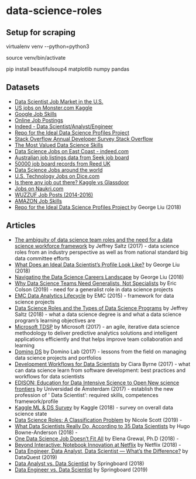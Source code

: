 # data-science-roles

## Setup for scraping

virtualenv venv --python=python3

source venv/bin/activate

pip install beautifulsoup4 matplotlib numpy pandas

## Datasets

- [Data Scientist Job Market in the U.S.](https://www.kaggle.com/sl6149/data-scientist-job-market-in-the-us)
- [US jobs on Monster.com	Kaggle](https://www.kaggle.com/PromptCloudHQ/us-jobs-on-monstercom)
- [Google Job Skills](https://www.kaggle.com/niyamatalmass/google-job-skills)
- [Online Job Postings](https://www.kaggle.com/madhab/jobposts)
- [Indeed  - Data Scientist/Analyst/Engineer](https://www.kaggle.com/elroyggj/indeed--data-scientistanalystengineer)
- [Repo for the Ideal Data Science Profiles Project](https://github.com/georgeliu1998/ideal_profiles)
- [Stack Overflow Annual Developer Survey	Stack Overflow](https://insights.stackoverflow.com/survey)
- [The Most Valued Data Science Skills](http://www.rpubs.com/eyeden/373561)
- [Data Science Jobs on East Coast - indeed.com](https://www.kaggle.com/gk5894/data-science-jobs-on-east-coast-indeedcom)
- [Australian job listings data from Seek job board](https://www.kaggle.com/PromptCloudHQ/australian-job-listings-data-from-seek-job-board)
- [50000 job board records from Reed UK](https://www.kaggle.com/jobspikr/50000-job-board-record-from-reed-uk)
- [Data Science Jobs around the world](https://www.kaggle.com/jonatancr/data-science-jobs-around-the-world)
- [U.S. Technology Jobs on Dice.com](https://www.kaggle.com/PromptCloudHQ/us-technology-jobs-on-dicecom)
- [Is there any job out there? Kaggle vs Glassdoor](https://www.kaggle.com/andresionek/is-there-any-job-out-there-kaggle-vs-glassdoor#How-does-company-size-impact-salaries?)
- [Jobs on Naukri.com](https://www.kaggle.com/PromptCloudHQ/jobs-on-naukricom)
- [WUZZUF Job Posts (2014-2016)](https://www.kaggle.com/WUZZUF/wuzzuf-job-posts)
- [AMAZON Job Skills](https://www.kaggle.com/atahmasb/amazon-job-skills)
- [Repo for the Ideal Data Science Profiles Project ](https://github.com/georgeliu1998/ideal_profiles) by George Liu (2018) 

## Articles

- [The ambiguity of data science team roles and the need for a data science workforce framework](https://ieeexplore.ieee.org/abstract/document/8258190) by Jeffrey Saltz (2017) - data science roles from an industry perspective as well as from national standard big data committee efforts
- [What Does an Ideal Data Scientist’s Profile Look Like?](https://towardsdatascience.com/what-does-an-ideal-data-scientists-profile-look-like-7d7bd78ff7ab) by George Liu (2018)
- [Navigating the Data Science Careers Landscape](https://hackernoon.com/navigating-the-data-science-career-landscape-db746a61ac62) by George Liu (2018)
- [Why Data Science Teams Need Generalists, Not Specialists](https://hbr.org/2019/03/why-data-science-teams-need-generalists-not-specialists?referral=03759&cm_vc=rr_item_page.bottom) by Eric Colson (2019) - need for a generalist role in data science projects 
- [EMC Data Analytics Lifecycle](https://onlinelibrary.wiley.com/doi/pdf/10.1002/9781119183686.ch2) by EMC (2015) - framework for data science projects
- [Data Science Roles and the Types of Data Science Programs](https://aisel.aisnet.org/cais/vol43/iss1/33/) by Jeffrey Saltz (2018) - what a data science degree is and what a data science program’s learning objectives are
- [Microsoft TDSP](https://docs.microsoft.com/en-us/azure/machine-learning/team-data-science-process/) by Microsoft (2017) - an agile, iterative data science methodology to deliver predictive analytics solutions and intelligent applications efficiently and that helps improve team collaboration and learning
- [Domino DS](https://www.dominodatalab.com/wp-content/uploads/domino-managing-ds.pdf) by Domino Lab (2017) - lessons from the field on managing data science projects and portfolios
- [Development Workflows for Data Scientists](https://resources.github.com/downloads/development-workflows-data-scientists.pdf) by Ciara Byrne (2017) - what can data science learn from software development: best practices and workflows for data scientists
- [EDISON: Education for Data Intensive Science to Open New science frontiers](https://cordis.europa.eu/project/rcn/198292/results/en) by Universidad de Ámsterdam (2017) - establish the new profession of ' Data Scientist': required skills, competences framework/profile
- [Kaggle ML & DS Survey](https://www.kaggle.com/kaggle/kaggle-survey-2018) by Kaggle (2018) - survey on overall data science state
- [Data Science Roles: A Classification Problem](https://towardsdatascience.com/data-science-roles-a-classification-problem-ebe6fae10169) by Nicole Scott (2019) - 
- [What Data Scientists Really Do, According to 35 Data Scientists](https://hbr.org/2018/08/what-data-scientists-really-do-according-to-35-data-scientists?referral=03759&cm_vc=rr_item_page.bottom) by Hugo Bowne-Anderson (2018) - 
- [One Data Science Job Doesn’t Fit All](https://www.linkedin.com/pulse/one-data-science-job-doesnt-fit-all-elena-grewal/) by Elena Grewal, Ph.D (2018) - 
- [Beyond Interactive: Notebook Innovation at Netflix](https://medium.com/netflix-techblog/notebook-innovation-591ee3221233) by Netflix (2018) - 
- [Data Engineer, Data Analyst, Data Scientist — What’s the Difference?](https://www.dataquest.io/blog/data-analyst-data-scientist-data-engineer/) by DataQuest (2019)
- [Data Analyst vs. Data Scientist](https://www.springboard.com/blog/data-analyst-vs-data-scientist/) by Springboard (2018)
- [Data Engineer vs. Data Scientist](https://www.springboard.com/blog/data-engineer-vs-data-scientist/) by Springboard (2019)
